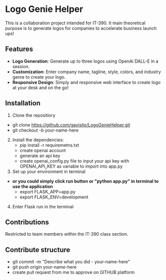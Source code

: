 # Logo Genie Helper

This is a collaboration project intended for IT-390. It main theoretical purpose is to generate logos for companies to accelerate business launch ups!

## Features

- **Logo Generation**: Generate up to three logos using OpenAi DALL-E in a session.
- **Customization**: Enter company name, tagline, style, colors, and industry genre to create your logo.
- **Responsive Design**: Simply and responsive web interface to create logo at your desk and on the go!

## Installation
1. Clone the repositiory
- git clone https://github.com/gavisito/LogoGenieHelper.git
- git checkout -b your-name-here
2. Install the dependencies:
    - pip install -r requiremetns.txt
    - create openai account
    - generate an api key
    - create openai_config.py file to input your api key with OPENAI_API_KEY as variable to import into app.py
3. Set up your environment in terminal
 - **or you could simply click run button or "python app.py" in terminal to use the application**
    - export FLASK_APP=app.py
    - export FLASK_ENV=development
4. Enter Flask run in the terminal

## Contributions
Restricted to team members within the IT-390 class section.

## Contribute structure
- git commit -m "Dexcribe what you did - your-name-here"
- git push origin your-name-here
- create pull request from me to approve on GITHUB platform



